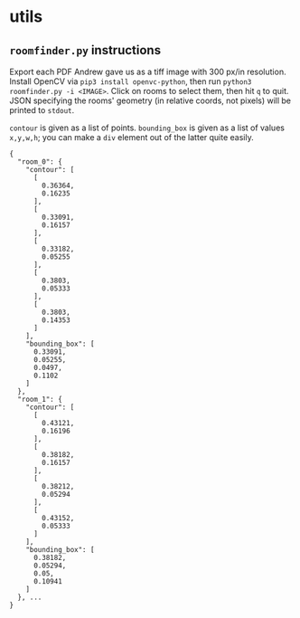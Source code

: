 # utils

## `roomfinder.py` instructions

Export each PDF Andrew gave us as a tiff image with 300 px/in resolution.
Install OpenCV via `pip3 install openvc-python`, then run `python3
roomfinder.py -i <IMAGE>`. Click on rooms to select them, then hit `q` to quit.
JSON specifying the rooms' geometry (in relative coords, not pixels) will be
printed to `stdout`.

`contour` is given as a list of points. `bounding_box` is given as a list of
values `x,y,w,h`; you can make a `div` element out of the latter quite easily.

```
{
  "room_0": {
    "contour": [
      [
        0.36364,
        0.16235
      ],
      [
        0.33091,
        0.16157
      ],
      [
        0.33182,
        0.05255
      ],
      [
        0.3803,
        0.05333
      ],
      [
        0.3803,
        0.14353
      ]
    ],
    "bounding_box": [
      0.33091,
      0.05255,
      0.0497,
      0.1102
    ]
  },
  "room_1": {
    "contour": [
      [
        0.43121,
        0.16196
      ],
      [
        0.38182,
        0.16157
      ],
      [
        0.38212,
        0.05294
      ],
      [
        0.43152,
        0.05333
      ]
    ],
    "bounding_box": [
      0.38182,
      0.05294,
      0.05,
      0.10941
    ]
  }, ...
}
```
